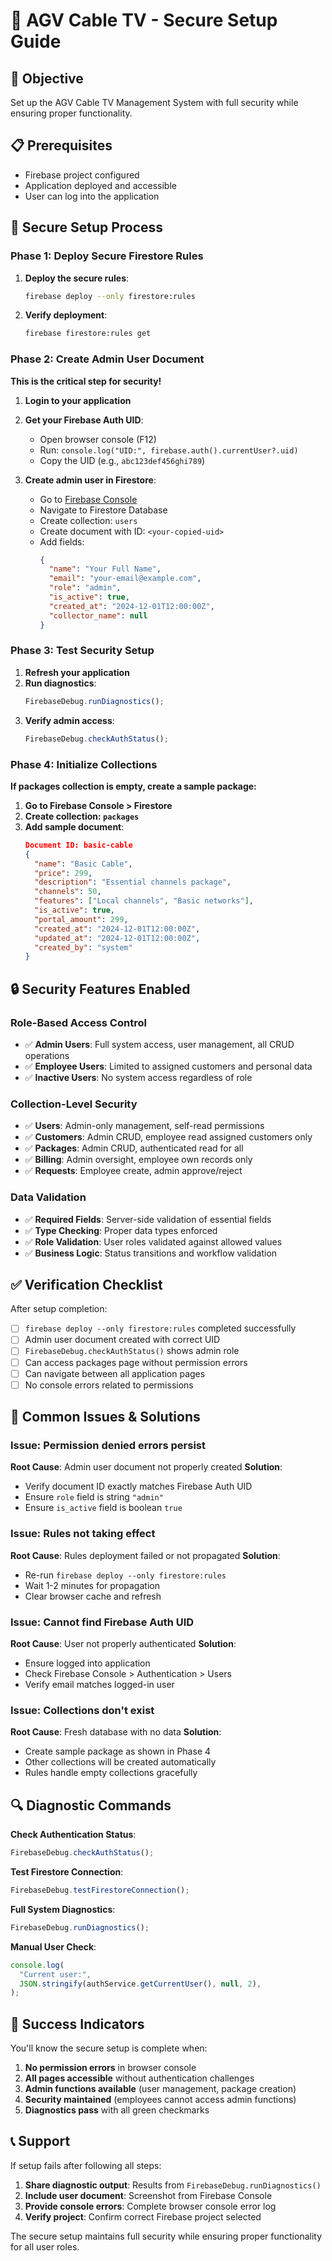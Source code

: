 # 🔐 AGV Cable TV - Secure Setup Guide

## 🎯 **Objective**

Set up the AGV Cable TV Management System with full security while ensuring proper functionality.

## 📋 **Prerequisites**

- Firebase project configured
- Application deployed and accessible
- User can log into the application

## 🚀 **Secure Setup Process**

### **Phase 1: Deploy Secure Firestore Rules**

1. **Deploy the secure rules**:

   ```bash
   firebase deploy --only firestore:rules
   ```

2. **Verify deployment**:
   ```bash
   firebase firestore:rules get
   ```

### **Phase 2: Create Admin User Document**

**This is the critical step for security!**

1. **Login to your application**
2. **Get your Firebase Auth UID**:

   - Open browser console (F12)
   - Run: `console.log("UID:", firebase.auth().currentUser?.uid)`
   - Copy the UID (e.g., `abc123def456ghi789`)

3. **Create admin user in Firestore**:
   - Go to [Firebase Console](https://console.firebase.google.com)
   - Navigate to Firestore Database
   - Create collection: `users`
   - Create document with ID: `<your-copied-uid>`
   - Add fields:
     ```json
     {
       "name": "Your Full Name",
       "email": "your-email@example.com",
       "role": "admin",
       "is_active": true,
       "created_at": "2024-12-01T12:00:00Z",
       "collector_name": null
     }
     ```

### **Phase 3: Test Security Setup**

1. **Refresh your application**
2. **Run diagnostics**:
   ```javascript
   FirebaseDebug.runDiagnostics();
   ```
3. **Verify admin access**:
   ```javascript
   FirebaseDebug.checkAuthStatus();
   ```

### **Phase 4: Initialize Collections**

**If packages collection is empty, create a sample package:**

1. **Go to Firebase Console > Firestore**
2. **Create collection: `packages`**
3. **Add sample document**:
   ```json
   Document ID: basic-cable
   {
     "name": "Basic Cable",
     "price": 299,
     "description": "Essential channels package",
     "channels": 50,
     "features": ["Local channels", "Basic networks"],
     "is_active": true,
     "portal_amount": 299,
     "created_at": "2024-12-01T12:00:00Z",
     "updated_at": "2024-12-01T12:00:00Z",
     "created_by": "system"
   }
   ```

## 🔒 **Security Features Enabled**

### **Role-Based Access Control**

- ✅ **Admin Users**: Full system access, user management, all CRUD operations
- ✅ **Employee Users**: Limited to assigned customers and personal data
- ✅ **Inactive Users**: No system access regardless of role

### **Collection-Level Security**

- ✅ **Users**: Admin-only management, self-read permissions
- ✅ **Customers**: Admin CRUD, employee read assigned customers only
- ✅ **Packages**: Admin CRUD, authenticated read for all
- ✅ **Billing**: Admin oversight, employee own records only
- ✅ **Requests**: Employee create, admin approve/reject

### **Data Validation**

- ✅ **Required Fields**: Server-side validation of essential fields
- ✅ **Type Checking**: Proper data types enforced
- ✅ **Role Validation**: User roles validated against allowed values
- ✅ **Business Logic**: Status transitions and workflow validation

## ✅ **Verification Checklist**

After setup completion:

- [ ] `firebase deploy --only firestore:rules` completed successfully
- [ ] Admin user document created with correct UID
- [ ] `FirebaseDebug.checkAuthStatus()` shows admin role
- [ ] Can access packages page without permission errors
- [ ] Can navigate between all application pages
- [ ] No console errors related to permissions

## 🚨 **Common Issues & Solutions**

### **Issue**: Permission denied errors persist

**Root Cause**: Admin user document not properly created
**Solution**:

- Verify document ID exactly matches Firebase Auth UID
- Ensure `role` field is string `"admin"`
- Ensure `is_active` field is boolean `true`

### **Issue**: Rules not taking effect

**Root Cause**: Rules deployment failed or not propagated
**Solution**:

- Re-run `firebase deploy --only firestore:rules`
- Wait 1-2 minutes for propagation
- Clear browser cache and refresh

### **Issue**: Cannot find Firebase Auth UID

**Root Cause**: User not properly authenticated
**Solution**:

- Ensure logged into application
- Check Firebase Console > Authentication > Users
- Verify email matches logged-in user

### **Issue**: Collections don't exist

**Root Cause**: Fresh database with no data
**Solution**:

- Create sample package as shown in Phase 4
- Other collections will be created automatically
- Rules handle empty collections gracefully

## 🔍 **Diagnostic Commands**

**Check Authentication Status**:

```javascript
FirebaseDebug.checkAuthStatus();
```

**Test Firestore Connection**:

```javascript
FirebaseDebug.testFirestoreConnection();
```

**Full System Diagnostics**:

```javascript
FirebaseDebug.runDiagnostics();
```

**Manual User Check**:

```javascript
console.log(
  "Current user:",
  JSON.stringify(authService.getCurrentUser(), null, 2),
);
```

## 🎉 **Success Indicators**

You'll know the secure setup is complete when:

1. **No permission errors** in browser console
2. **All pages accessible** without authentication challenges
3. **Admin functions available** (user management, package creation)
4. **Security maintained** (employees cannot access admin functions)
5. **Diagnostics pass** with all green checkmarks

## 📞 **Support**

If setup fails after following all steps:

1. **Share diagnostic output**: Results from `FirebaseDebug.runDiagnostics()`
2. **Include user document**: Screenshot from Firebase Console
3. **Provide console errors**: Complete browser console error log
4. **Verify project**: Confirm correct Firebase project selected

The secure setup maintains full security while ensuring proper functionality for all user roles.
